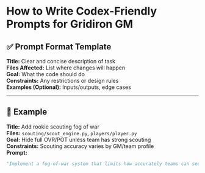# How to Write Codex-Friendly Prompts for Gridiron GM

## ✅ Prompt Format Template

**Title:** Clear and concise description of task  
**Files Affected:** List where changes will happen  
**Goal:** What the code should do  
**Constraints:** Any restrictions or design rules  
**Examples (Optional):** Inputs/outputs, edge cases

---

## 🔧 Example

**Title:** Add rookie scouting fog of war  
**Files:** `scouting/scout_engine.py`, `players/player.py`  
**Goal:** Hide full OVR/POT unless team has strong scouting  
**Constraints:** Scouting accuracy varies by GM/team profile  
**Prompt:**  
```python
"Implement a fog-of-war system that limits how accurately teams can see rookie ratings based on their scouting bias. Add masking logic and GM-specific accuracy profiles."
```
